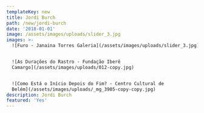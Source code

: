 ```yaml
---
templateKey: new
title: Jordi Burch
path: /new/jordi-burch
date: '2018-01-01'
image: /assets/images/uploads/slider_3.jpg
images: >-
  ![Furo - Janaina Torres Galeria](/assets/images/uploads/slider_3.jpg)


  ![As Durações do Rastro - Fundação Iberê
  Camargo](/assets/images/uploads/012-copy.jpg)


  ![Como Está o Início Depois do Fim? - Centro Cultural de
  Belém](/assets/images/uploads/_mg_3905-copy-copy.jpg)
description: Jordi Burch
featured: 'Yes'
---
```


